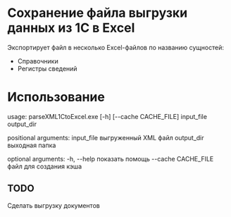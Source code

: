 # Сохранение файла выгрузки данных из 1С в Excel

Экспортирует файл в несколько Excel-файлов по названию сущностей:

* Справочники
* Регистры сведений 

# Использование
usage: parseXML1CtoExcel.exe [-h] [--cache CACHE_FILE] input_file output_dir

positional arguments:
  input_file          выгруженный XML файл
  output_dir          выходная папка

optional arguments:
  -h, --help          показать помощь
  --cache CACHE_FILE  файл для создания кэша


## TODO
Сделать выгрузку документов
